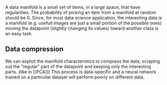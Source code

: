 A data manifold is a small set of items, in a large space, that have regularities. The probability of picking an item from a manifold at random should be 0. Since, for most data science application, the interesting data is a manifold (e.g. usefull images are just a small portion of the possible ones) moving the datapoint (slightly changing its values) toward another class is an easy task.

## Data compression

We can exploit the manifold characteristics to compress the data, scraping out the "regular" part of the datapoint and keeping only the interesting parts. (like in [[PCA]]) This process is data-specific and a neural network trained on a particular dataset will perform poorly on different data.